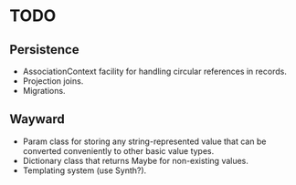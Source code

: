 TODO
====

Persistence
-----------

- AssociationContext facility for handling circular references in records.
- Projection joins.
- Migrations.

Wayward
-------

- Param class for storing any string-represented value that can be converted conveniently to other basic value types.
- Dictionary class that returns Maybe<T> for non-existing values.
- Templating system (use Synth?).
